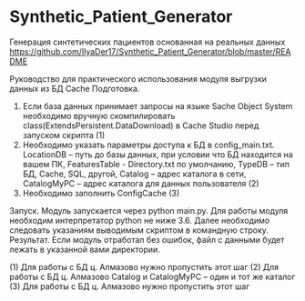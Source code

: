 # Synthetic_Patient_Generator
Генерация синтетических пациентов основанная на реальных данных
https://github.com/IlyaDer17/Synthetic_Patient_Generator/blob/master/README

Руководство для практического использования модуля выгрузки данных из БД Cache
Подготовка. 
1. Если база данных принимает запросы на языке Sache Object System необходимо вручную скомпилировать class(ExtendsPersistent.DataDownload) в Cache Studio перед запуском скрипта (1) 
2. Необходимо указать параметры доступа к БД в config_main.txt. LocationDB – путь до базы данных, при условии что БД находится на вашем ПК, FeaturesTable - Directory.txt по умолчанию, TypeDB – тип БД, Cache, SQL, другой, Catalog – адрес каталога в сети, CatalogMyPC – адрес каталога для данных пользователя (2)
3. Необходимо заполнить ConfigCache (3) 

Запуск.
Модуль запускается через python main.py. Для работы модуля необходим интерпретатор python не ниже 3.6. Далее необходимо следовать указаниям выводимым скриптом в командную строку.
Результат. Если модуль отработал без ошибок, файл с данными будет лежать в указанной вами директории.



(1) Для работы с БД ц. Алмазово нужно пропустить этот шаг
(2) Для работы с БД ц. Алмазово Catalog и CatalogMyPC – один и тот же каталог
(3) Для работы с БД ц. Алмазово нужно пропустить этот шаг
